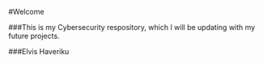 #Welcome

###This is my Cybersecurity respository, which I will be updating with my future projects.

###Elvis Haveriku
